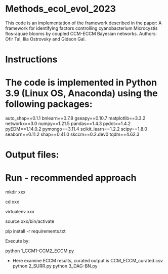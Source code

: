# Methods_ecol_evol_2023
This code is an implementation of the framework described in the paper: A framework for identifying factors controlling cyanobacterium Microcystis flos-aquae blooms by coupled CCM-ECCM Bayesian networks. Authors: Ofir Tal, Ilia Ostrovsky and Gideon Gal.

# Instructions


# The code is implemented in Python 3.9 (Linux OS, Anaconda) using the following packages:
auto_shap==0.1.1
bnlearn==0.7.8
gseapy==0.10.7
matplotlib==3.3.2
networkx==3.0
numpy==1.21.5
pandas==1.4.3
pydot==1.4.2
pyEDM==1.14.0.2
pymongo==3.11.4
scikit_learn==1.2.2
scipy==1.8.0
seaborn==0.11.2
shap==0.41.0
skccm==0.2.dev0
tqdm==4.62.3

# Output files:





# Run - recommended approach

mkdir xxx

cd xxx

virtualenv xxx

source xxx/bin/activate

pip install -r requirements.txt

Execute by:

python 1_CCM1-CCM2_ECCM.py
 - Here examine ECCM results, curated output is CCM_ECCM_curated.csv 
python 2_SURR.py
python 3_DAG-BN.py


